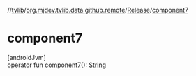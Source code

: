 //[tvlib](../../../index.md)/[org.mjdev.tvlib.data.github.remote](../index.md)/[Release](index.md)/[component7](component7.md)

# component7

[androidJvm]\
operator fun [component7](component7.md)(): [String](https://kotlinlang.org/api/latest/jvm/stdlib/kotlin/-string/index.html)
